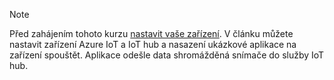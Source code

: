 > [!NOTE]
> Před zahájením tohoto kurzu [nastavit vaše zařízení](../articles/iot-hub/iot-hub-raspberry-pi-kit-node-get-started.md). V článku můžete nastavit zařízení Azure IoT a IoT hub a nasazení ukázkové aplikace na zařízení spouštět. Aplikace odešle data shromážděná snímače do služby IoT hub.
